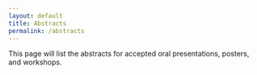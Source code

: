 ```yaml
---
layout: default
title: Abstracts
permalink: /abstracts
---
```

This page will list the abstracts for accepted oral presentations, posters,
and workshops.
